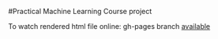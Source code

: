 #Practical Machine Learning Course project

To watch rendered html file online: gh-pages branch [available](http://smagellan.github.io/predmachlearn-assignment/index.html)

